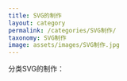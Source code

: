 ```yaml
---
title: SVG的制作
layout: category
permalink: /categories/SVG制作/
taxonomy: SVG制作
image: assets/images/SVG制作.jpg
---
```


分类SVG的制作：